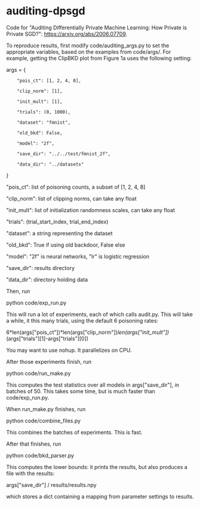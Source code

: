 # auditing-dpsgd
Code for "Auditing Differentially Private Machine Learning: How Private is Private SGD?": https://arxiv.org/abs/2006.07709.

To reproduce results, first modify code/auditing_args.py to set the appropriate variables, based on the examples from code/args/. For example, getting the ClipBKD plot from Figure 1a uses the following setting:


args = {

        "pois_ct": [1, 2, 4, 8],

        "clip_norm": [1],

        "init_mult": [1],

        "trials": (0, 1000),

        "dataset": "fmnist",

        "old_bkd": False,

        "model": "2f",

        "save_dir": "../../test/fmnist_2f",

        "data_dir": "../datasets"

}

"pois_ct": list of poisoning counts, a subset of [1, 2, 4, 8]

"clip_norm": list of clipping norms, can take any float

"init_mult": list of initialization randomness scales, can take any float

"trials": (trial_start_index, trial_end_index)

"dataset": a string representing the dataset

"old_bkd":  True if using old backdoor, False else

"model": "2f" is neural networks, "lr" is logistic regression

"save_dir": results directory

"data_dir": directory holding data



Then, run

python code/exp_run.py

This will run a lot of experiments, each of which calls audit.py. This will take a while, it this many trials, using the default 6 poisoning rates:

6*len(args["pois_ct"])*len(args["clip_norm"])*len(args["init_mult"])*(args["trials"][1]-args["trials"][0])

You may want to use nohup. It parallelizes on CPU.


After those experiments finish, run

python code/run_make.py

This computes the test statistics over all models in args["save_dir"], in batches of 50. This takes some time, but is much faster than code/exp_run.py.


When run_make.py finishes, run

python code/combine_files.py

This combines the batches of experiments. This is fast.


After that finishes, run 

python code/bkd_parser.py

This computes the lower bounds: it prints the results, but also produces a file with the results:

args["save_dir"] / results/results.npy

which stores a dict containing a mapping from parameter settings to results.
